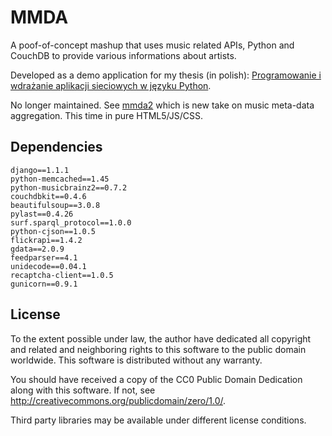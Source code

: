 MMDA
====

A poof-of-concept mashup that uses music related APIs, Python and CouchDB to provide various informations about artists.

Developed as a demo application for my thesis (in polish): [Programowanie i wdrażanie aplikacji sieciowych w języku Python](http://lidel.org/mgr/).

No longer maintained. See [mmda2](http://github.com/lidel/mmda2) which is new take on music meta-data aggregation. This time in pure HTML5/JS/CSS.

Dependencies
------------

    django==1.1.1
    python-memcached==1.45
    python-musicbrainz2==0.7.2
    couchdbkit==0.4.6
    beautifulsoup==3.0.8
    pylast==0.4.26
    surf.sparql_protocol==1.0.0
    python-cjson==1.0.5
    flickrapi==1.4.2
    gdata==2.0.9
    feedparser==4.1
    unidecode==0.04.1
    recaptcha-client==1.0.5
    gunicorn==0.9.1


License
-------

To the extent possible under law, the author have dedicated all copyright and related and neighboring rights to this software to the public domain worldwide. This software is distributed without any warranty. 

You should have received a copy of the CC0 Public Domain Dedication along with this software. If not, see <http://creativecommons.org/publicdomain/zero/1.0/>. 

Third party libraries may be available under different license conditions.

